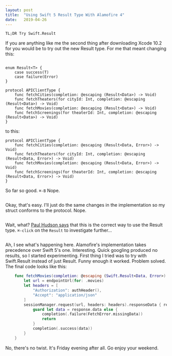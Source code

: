 ```yaml
---
layout: post
title:  "Using Swift 5 Result Type With Alamofire 4"
date:   2019-04-26
---
```


`TL;DR Try Swift.Result`

<span class="dropcap">I</span>f you are anything like me the second thing after downloading Xcode 10.2 for you would be to try out the new Result type. For me that meant changing this:

```

enum Result<T> {
	case success(T)
	case failure(Error)
}

protocol APIClientType {
	func fetchCities(completion: @escaping (Result<Data>) -> Void)
	func fetchTheaters(for cityId: Int, completion: @escaping (Result<Data>) -> Void)
	func fetchMovies(completion: @escaping (Result<Data>) -> Void)
	func fetchScreenings(for theaterId: Int, completion: @escaping (Result<Data>) -> Void)
}
```
to this:

```
protocol APIClientType {
	func fetchCities(completion: @escaping (Result<Data, Error>) -> Void)
	func fetchTheaters(for cityId: Int, completion: @escaping (Result<Data, Error>) -> Void)
	func fetchMovies(completion: @escaping (Result<Data, Error>) -> Void)
	func fetchScreenings(for theaterId: Int, completion: @escaping (Result<Data, Error>) -> Void)
}
```

So far so good. `⌘-B`
Nope.

<img src="{{ '/assets/img/conform-protocol-error.png' | prepend: site.baseurl }}" alt="">

Okay, that's easy. I'll just do the same changes in the implementation so my struct conforms to the protocol.
Nope.

<img src="{{ '/assets/img/too-many-type-parameters-error.png' | prepend: site.baseurl }}" alt="">

Wait, what? [Paul Hudson says](https://www.hackingwithswift.com/articles/161/how-to-use-result-in-swift) that this is the correct way to use the Result type. `⌘-click` on the `Result` to investigate further...

<img src="{{ '/assets/img/alamofire-result-type.png' | prepend: site.baseurl }}" alt="">

Ah, I see what's happening here. Alamofire's implementation takes precedence over Swift 5's one. Interesting. Quick googling produced no results, so I started experimenting. First thing I tried was to try with Swift.Result instead of just Result. Funny enough it worked. Problem solved. The final code looks like this:

```swift
	func fetchMovies(completion: @escaping (Swift.Result<Data, Error>) -> Void) {
		let url = endpointUrl(for: .movies)
		let headers = [
			"Authorization": authHeader(),
			"Accept": "application/json"
		]
		sessionManager.request(url, headers: headers).responseData { response in
			guard let data = response.data else {
				completion(.failure(FetchError.missingData))
				return
			}
			completion(.success(data))
		}
	}
```

No, there's no twist. It's Friday evening after all. Go enjoy your weekend.